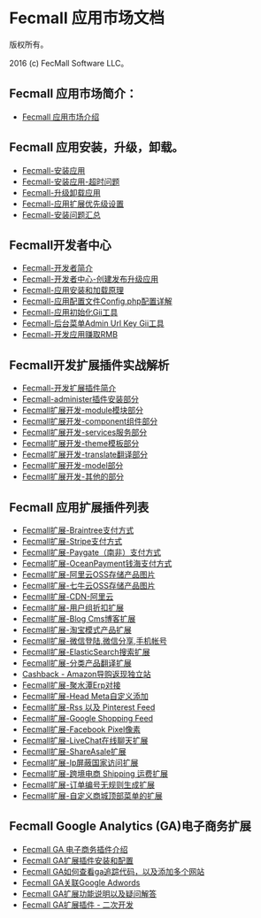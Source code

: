 Fecmall 应用市场文档
===============================

版权所有。

2016 (c) FecMall Software LLC。

Fecmall 应用市场简介：
---------
*  [Fecmall 应用市场介绍](fecmall_addons_about.md)


Fecmall 应用安装，升级，卸载。
--------------------

*  [Fecmall-安装应用](fecmall-addons-install.md)
*  [Fecmall-安装应用-超时问题](fecmall-addons-install-timeout.md)
*  [Fecmall-升级卸载应用](fecmall-addons-upgrade-uninstall.md)
*  [Fecmall-应用扩展优先级设置](fecmall-addons-score.md)
*  [Fecmall-安装问题汇总](fecmall-addons-qa.md)

Fecmall开发者中心
----------------
*  [Fecmall-开发者简介](fecmall-addons-developer-about.md)
*  [Fecmall-开发者中心-创建发布升级应用](fecmall-addons-developer-center.md)
*  [Fecmall-应用安装和加载原理](fecmall-addons-developer.md)
*  [Fecmall-应用配置文件Config.php配置详解](fecmall-addons-developer-config-example.md)
*  [Fecmall-应用初始化Gii工具](fecmall-addons-developer-init-tools.md)
*  [Fecmall-后台菜单Admin Url Key Gii工具](fecmall-addons-developer-admin-url-key-tools.md)
*  [Fecmall-开发应用赚取RMB](fecmall-addons-developer-earn-rmb.md)


Fecmall开发扩展插件实战解析
----------------
*  [Fecmall-开发扩展插件简介](fecmall-addons-developer-sz-about.md)
*  [Fecmall-administer插件安装部分](fecmall-addons-developer-sz-administer.md)
*  [Fecmall扩展开发-module模块部分](fecmall-addons-developer-sz-module.md)
*  [Fecmall扩展开发-component组件部分](fecmall-addons-developer-sz-component.md)
*  [Fecmall扩展开发-services服务部分](fecmall-addons-developer-sz-services.md)
*  [Fecmall扩展开发-theme模板部分](fecmall-addons-developer-sz-theme.md)
*  [Fecmall扩展开发-translate翻译部分](fecmall-addons-developer-sz-translate.md)
*  [Fecmall扩展开发-model部分](fecmall-addons-developer-sz-model.md)
*  [Fecmall扩展开发-其他的部分](fecmall-addons-developer-sz-other.md)






Fecmall 应用扩展插件列表
--------------------

*  [Fecmall扩展-Braintree支付方式](fecmall-addons-system-braintree-payment.md)
*  [Fecmall扩展-Stripe支付方式](fecmall-addons-system-stripe-payment.md)
*  [Fecmall扩展-Paygate（南非）支付方式](fecmall-addons-system-paygate-payment.md)
*  [Fecmall扩展-OceanPayment钱海支付方式](fecmall-addons-system-oceanpayment.md)
*  [Fecmall扩展-阿里云OSS存储产品图片](fecmall-addons-alioss-product-image.md)
*  [Fecmall扩展-七牛云OSS存储产品图片](fecmall-addons-qiniuoss-product-image.md)
*  [Fecmall扩展-CDN-阿里云](fecmall-addons-cdn-alicdn.md)
*  [Fecmall扩展-用户组折扣扩展](fecmall-addons-customer-group.md)
*  [Fecmall扩展-Blog Cms博客扩展](fecmall-addons-cms-blog.md)
*  [Fecmall扩展-淘宝模式产品扩展](fecmall-addons-taobao-product.md)
*  [Fecmall扩展-微信登陆,微信分享,手机帐号](fecmall-addons-phone-account.md)
*  [Fecmall扩展-ElasticSearch搜索扩展](fecmall-addons-elasticsearch.md)
*  [Fecmall扩展-分类产品翻译扩展](fecmall-addons-translate-product-and-category.md)
*  [Cashback - Amazon导购返现独立站](fecyo-addons-amazon-cashback.md)
*  [Fecmall扩展-聚水潭Erp对接](fecmall-addons-jst-erp.md)
*  [Fecmall扩展-Head Meta自定义添加](fecmall-addons-head-meta-custom.md)
*  [Fecmall扩展-Rss 以及 Pinterest Feed](fecmall-addons-rss-feed.md)
*  [Fecmall扩展-Google Shopping Feed](fecmall-addons-google-feed.md)
*  [Fecmall扩展-Facebook Pixel像素](fecmall-addons-fb-pixel.md)
*  [Fecmall扩展-LiveChat在线聊天扩展](fecmall-addons-livechat.md)
*  [Fecmall扩展-ShareAsale扩展](fecmall-addons-shareasale.md)
*  [Fecmall扩展-Ip屏蔽国家访问扩展](fecmall-addons-ip-cloak.md)
*  [Fecmall扩展-跨境电商 Shipping 运费扩展](fecmall-addons-global-shipping.md)
*  [Fecmall扩展-订单编号无规则生成扩展](fecmall-addons-order-increment-id-generate.md)
*  [Fecmall扩展-自定义商城顶部菜单的扩展](fecmall-addons-custom-menu.md)

Fecmall Google Analytics (GA)电子商务扩展
--------------------

*  [Fecmall GA 电子商务插件介绍](fecmall-addons-ga-ecommerce.md)
*  [Fecmall GA扩展插件安装和配置](fecmall-addons-ga-install-config.md)
*  [Fecmall GA如何查看ga追踪代码，以及添加多个网站](fecmall-addons-ga-trace-js.md)
*  [Fecmall GA关联Google Adwords](fecmall-addons-ga-ads.md)
*  [Fecmall GA扩展功能说明以及疑问解答](fecmall-addons-ga-about.md)
*  [Fecmall GA扩展插件 - 二次开发](fecmall-addons-ga-view.md)






